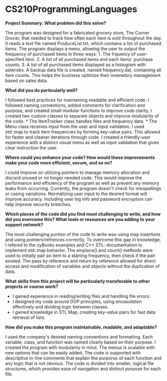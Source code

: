 # CS210ProgrammingLanguages

**Project Summary: What problem did this solve?**
  
  The program was designed for a fabricated grocery store, The Corner Grocer, that needed to track how often each item is sold throughout the day. It reads a text file named ProduceList.txt, which contains a list of purchased items. The program displays a menu, allowing the user to output the frequency of purchased items in three ways:
    1. The frquency of user-specified item.
    2. A list of all purchased items and each items' purchase counts.
    3. A list of all purchased items displayed as a histogram with asterisks.
  A backup data file is created, named frequency.dat, containing all item counts. This helps the business optimize their invenetory management based on sales data.
  
**What did you do particularly well?**
  
  I followed best practices for maintaining readable and efficient code. I followed naming conventions, added comments for clarification and purpose, and created small modular functions to improve code clarity.
  I created two custom classes to separate objects and improve modularity of the code.
    * The ItemTracker class handles files and frequency data.
    * The Menu class receives input from the user and input validation.
  I used std::map to track item frequencies by forming key-value pairs. This allowed for faster and cleaner iterations through code.
  I created a friendly-user experience with a distinct visual menu as well as input validation that gives clear instruction the user.
  
**Where could you enhance your code? How would these improvements make your code more efficient, secure, and so on?**
  
  I could improve on utilizing pointers to manage memory allocation and discard unused or no longer needed code. This would improve the performance and efficiency of the program as well as prevent any memory leaks from occurring.
  Currently, the program doesn't check for misspellings or casing variations. Normalizing user input to the desired format will improve accuracy.
  Including user log info and password encryption can help improve security breaches.
  
**Which pieces of the code did you find most challenging to write, and how did you overcome this? What tools or resources are you adding to your support network?**
  
  The most challenging portion of the code to write was using map insertions and using pointers/refrences correctly. To overcome this gap in knowledge, I refered to the zyBooks examples and C++ STL: documentation to implement std::map behavior. The emplace() and count() methods were used to initially pair an item to a starting frequency, then check if the pair existed. The pass by reference and return by reference allowed for direct access and modification of variables and objects without the duplication of data.
  
**What skills from this project will be particularly transferable to other projects or course work?**

  * I gained experience in reading/writing files and handling file errors.
  * I designed my code around OOP principles, using encasulation effectively and dividing logic between classes.
  * I gained knowledge in STL Map, creating key-value pairs for fast data retrieval of lists.

**How did you make this program maintainable, readable, and adaptable?**

  I used the company's desired naming conventions and formatting. Each variable, class, and function was named clearly based on their purpose.
  I created the program with modularity in mind. The menus is scalable with new options that can be easily added. 
  The code is supported with descriptive in-line comments that explain the purporse of each function and any logic that is not obvious.
  The code is divided into smaller, logical file structures, which provides ease of navigation and distinct purpose for each file.
